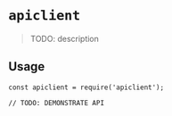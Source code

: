 # `apiclient`

> TODO: description

## Usage

```
const apiclient = require('apiclient');

// TODO: DEMONSTRATE API
```
